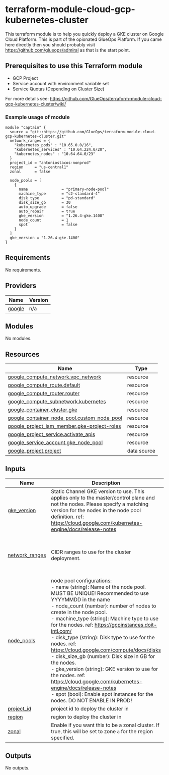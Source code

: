 <!-- BEGIN_TF_DOCS -->
# terraform-module-cloud-gcp-kubernetes-cluster

This terraform module is to help you quickly deploy a GKE cluster on Google Cloud Platform. This is part of the opionated GlueOps Platform. If you came here directly then you should probably visit https://github.com/glueops/admiral as that is the start point.

## Prerequisites to use this Terraform module

- GCP Project
- Service account with environment variable set
- Service Quotas (Depending on Cluster Size)

For more details see: https://github.com/GlueOps/terraform-module-cloud-gcp-kubernetes-cluster/wiki/

### Example usage of module

```hcl
module "captain" {
  source = "git::https://github.com/GlueOps/terraform-module-cloud-gcp-kubernetes-cluster.git"
  network_ranges = {
    "kubernetes_pods" : "10.65.0.0/16",
    "kubernetes_services" : "10.64.224.0/20",
    "kubernetes_nodes" : "10.64.64.0/23"
  }
  project_id = "antoniostacos-nonprod"
  region     = "us-central1"
  zonal      = false

  node_pools = [
    {
      name               = "primary-node-pool"
      machine_type       = "c2-standard-4"
      disk_type          = "pd-standard"
      disk_size_gb       = 30
      auto_upgrade       = false
      auto_repair        = true
      gke_version        = "1.26.4-gke.1400"
      node_count         = 1
      spot               = false
    }
  ]
  gke_version = "1.26.4-gke.1400"
}
```

## Requirements

No requirements.

## Providers

| Name | Version |
|------|---------|
| <a name="provider_google"></a> [google](#provider\_google) | n/a |

## Modules

No modules.

## Resources

| Name | Type |
|------|------|
| [google_compute_network.vpc_network](https://registry.terraform.io/providers/hashicorp/google/latest/docs/resources/compute_network) | resource |
| [google_compute_route.default](https://registry.terraform.io/providers/hashicorp/google/latest/docs/resources/compute_route) | resource |
| [google_compute_router.router](https://registry.terraform.io/providers/hashicorp/google/latest/docs/resources/compute_router) | resource |
| [google_compute_subnetwork.kubernetes](https://registry.terraform.io/providers/hashicorp/google/latest/docs/resources/compute_subnetwork) | resource |
| [google_container_cluster.gke](https://registry.terraform.io/providers/hashicorp/google/latest/docs/resources/container_cluster) | resource |
| [google_container_node_pool.custom_node_pool](https://registry.terraform.io/providers/hashicorp/google/latest/docs/resources/container_node_pool) | resource |
| [google_project_iam_member.gke-project-roles](https://registry.terraform.io/providers/hashicorp/google/latest/docs/resources/project_iam_member) | resource |
| [google_project_service.activate_apis](https://registry.terraform.io/providers/hashicorp/google/latest/docs/resources/project_service) | resource |
| [google_service_account.gke_node_pool](https://registry.terraform.io/providers/hashicorp/google/latest/docs/resources/service_account) | resource |
| [google_project.project](https://registry.terraform.io/providers/hashicorp/google/latest/docs/data-sources/project) | data source |

## Inputs

| Name | Description | Type | Default | Required |
|------|-------------|------|---------|:--------:|
| <a name="input_gke_version"></a> [gke\_version](#input\_gke\_version) | Static Channel GKE version to use. This applies only to the master/control plane and not the nodes. Please specify a matching version for the nodes in the node pool definition. ref: https://cloud.google.com/kubernetes-engine/docs/release-notes | `string` | `"1.27.2-gke.1200"` | no |
| <a name="input_network_ranges"></a> [network\_ranges](#input\_network\_ranges) | CIDR ranges to use for the cluster deployment. | `map(string)` | <pre>{<br>  "kubernetes_nodes": "10.64.64.0/23",<br>  "kubernetes_pods": "10.65.0.0/16",<br>  "kubernetes_services": "10.64.224.0/20"<br>}</pre> | no |
| <a name="input_node_pools"></a> [node\_pools](#input\_node\_pools) | node pool configurations:<br>  - name (string): Name of the node pool. MUST BE UNIQUE! Recommended to use YYYYMMDD in the name<br>  - node\_count (number): number of nodes to create in the node pool.<br>  - machine\_type (string): Machine type to use for the nodes. ref: https://gcpinstances.doit-intl.com/<br>  - disk\_type (string): Disk type to use for the nodes. ref: https://cloud.google.com/compute/docs/disks<br>  - disk\_size\_gb (number): Disk size in GB for the nodes.<br>  - gke\_version (string): GKE version to use for the nodes. ref: https://cloud.google.com/kubernetes-engine/docs/release-notes<br>  - spot (bool): Enable spot instances for the nodes. DO NOT ENABLE IN PROD! | <pre>list(object({<br>    name         = string<br>    node_count   = number<br>    machine_type = string<br>    disk_type    = string<br>    disk_size_gb = number<br>    gke_version  = string<br>    spot         = bool<br>  }))</pre> | <pre>[<br>  {<br>    "disk_size_gb": 20,<br>    "disk_type": "pd-standard",<br>    "gke_version": "1.27.2-gke.1200",<br>    "machine_type": "e2-medium",<br>    "name": "default-pool",<br>    "node_count": 1,<br>    "spot": false<br>  }<br>]</pre> | no |
| <a name="input_project_id"></a> [project\_id](#input\_project\_id) | project id to deploy the cluster in | `string` | n/a | yes |
| <a name="input_region"></a> [region](#input\_region) | region to deploy the cluster in | `string` | `"us-central1"` | no |
| <a name="input_zonal"></a> [zonal](#input\_zonal) | Enable if you want this to be a zonal cluster. If true, this will be set to zone `a` for the region specified. | `bool` | n/a | yes |

## Outputs

No outputs.
<!-- END_TF_DOCS -->
